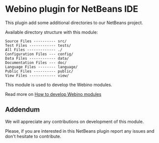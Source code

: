 # Webino plugin for NetBeans IDE

This plugin add some additional directories to our NetBeans project.

Available directory structure with this module:

```
Source Files ---------- src/
Test Files ------------ tests/
All Files ------------- ./
Configuration Files --- config/
Data Files ------------ data/
Documentation Files --- doc/
Language Files -------- language/
Public Files ---------- public/
View Files ------------ view/
```

This module is used to develop the Webino modules.

Read more on [How to develop Webino modules](https://github.com/webino/Webino/wiki/How-to-develop-Webino-modules)

## Addendum

We will appreciate any contributions on development of this module.

Please, if you are interested in this NetBeans plugin report any issues and don't hesitate to contribute.
